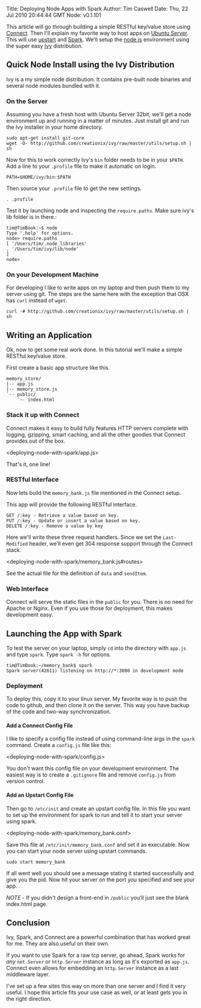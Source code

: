 Title: Deploying Node Apps with Spark
Author: Tim Caswell
Date: Thu, 22 Jul 2010 20:44:44 GMT
Node: v0.1.101

This article will go through building a simple RESTful key/value store using [Connect][].  Then I'll explain my favorite way to host apps on [Ubuntu Server][].  This will use [upstart][] and [Spark][].  We'll setup the [node.js][] environment using the super easy [Ivy][] distribution.

## Quick Node Install using the Ivy Distribution

Ivy is a my simple node distribution.  It contains pre-built node binaries and several node modules bundled with it.

### On the Server

Assuming you have a fresh host with Ubuntu Server 32bit, we'll get a node environment up and running in a matter of minutes.  Just install git and run the Ivy installer in your home directory.

    sudo apt-get install git-core
    wget -O- http://github.com/creationix/ivy/raw/master/utils/setup.sh | sh

Now for this to work correctly Ivy's `bin` folder needs to be in your `$PATH`.  Add a line to your `.profile` file to make it automatic on login.

    PATH=$HOME/ivy/bin:$PATH
    
Then source your `.profile` file to get the new settings.

    . .profile

Test it by launching node and inspecting the `require.paths`.  Make sure ivy's lib folder is in there.:

    tim@TimBook:~$ node
    Type '.help' for options.
    node> require.paths
    [ '/Users/tim/.node_libraries'
    , '/Users/tim/ivy/lib/node'
    ]
    node>

### On your Development Machine

For developing I like to write apps on my laptop and then push them to my server using git.  The steps are the same here with the exception that OSX has `curl` instead of `wget`.

    curl -# http://github.com/creationix/ivy/raw/master/utils/setup.sh | sh

## Writing an Application

Ok, now to get some real work done.  In this tutorial we'll make a simple RESTful key/value store.

First create a basic app structure like this.

    memory_store/
    |-- app.js
    |-- memory_store.js
    `-- public/
        `-- index.html

### Stack it up with Connect

Connect makes it easy to build fully features HTTP servers complete with logging, gzipping, smart caching, and all the other goodies that Connect provides out of the box.

<deploying-node-with-spark/app.js>

That's it, one line!

### RESTful Interface

Now lets build the `memory_bank.js` file mentioned in the Connect setup.

This app will provide the following RESTful interface.

    GET /:key - Retrieve a value based on key.
    PUT /:key - Update or insert a value based on key.
    DELETE /:key - Remove a value by key

Here we'll write these three request handlers. Since we set the `Last-Modified` header, we'll even get 304 response support through the Connect stack.

<deploying-node-with-spark/memory_bank.js#routes>

See the actual file for the definition of `data` and `sendItem`.

### Web Interface

Connect will serve the static files in the `public` for you.  There is no need for Apache or Nginx.  Even if you use those for deployment, this makes development easy.

## Launching the App with Spark

To test the server on your laptop, simply `cd` into the directory with `app.js` and type `spark`.  Type `spark -h` for options.

    tim@TimBook:~/memory_bank$ spark
    Spark server(42611) listening on http://*:3000 in development mode

### Deployment

To deploy this, copy it to your linux server.  My favorite way is to push the code to github, and then clone it on the server.  This way you have backup of the code and two-way synchronization.

#### Add a Connect Config File

I like to specify a config file instead of using command-line args in the `spark` command. Create a `config.js` file like this:

<deploying-node-with-spark/config.js>

You don't want this config file on your development environment.  The easiest way is to create a `.gitignore` file and remove `config.js` from version control.

#### Add an Upstart Config File

Then go to `/etc/init` and create an upstart config file.  In this file you want to set up the environment for spark to run and tell it to start your server using spark.

<deploying-node-with-spark/memory_bank.conf>

Save this file at `/etc/init/memory_bank.conf` and set it as executable.  Now you can start your node server using upstart commands.

    sudo start memory_bank

If all went well you should see a message stating it started successfully and give you the pid.  Now hit your server on the port you specified and see your app.

*NOTE* - If you didn't design a front-end in `/public` you'll just see the blank index.html page.

## Conclusion

Ivy, Spark, and Connect are a powerful combination that has worked great for me.  They are also useful on their own.

If you want to use Spark for a raw tcp server, go ahead, Spark works for *any* `net.Server` or `http.Server` instance as long as it's exported as `app.js`.  Connect even allows for embedding an `http.Server` instance as a last middleware layer.

I've set up a few sites this way on more than one server and I find it very useful.  I hope this article fits your use case as well, or at least gets you in the right direction.

[Connect]: http://senchalabs.github.com/connect/
[Ubuntu Server]: http://www.ubuntu.com/server
[upstart]: http://upstart.ubuntu.com/getting-started.html
[Spark]: http://github.com/senchalabs/spark
[node.js]: http://nodejs.org/
[Ivy]: http://github.com/creationix/ivy
